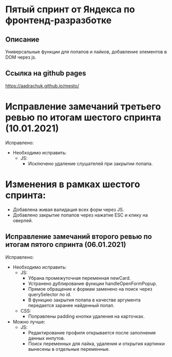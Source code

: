 # Пятый спринт от Яндекса по фронтенд-разразботке 

## Описание
Универсальные функции для попапов и лайков, добавление элементов в DOM через js.

## Ссылка на github pages
https://aadrachuk.github.io/mesto/ 

# Исправление замечаний третьего ревью по итогам шестого спринта (10.01.2021)
Исправлено:
* Необходимо исправить:
  * JS: 
    * Исключено удаление слушателей при закрытии попапа.

# Изменения в рамках шестого спринта:
* Добавлена живая валидация всех форм через JS.
* Добавлено закрытие попапов через нажатие ESC и клику на оверлей.

## Исправление замечаний второго ревью по итогам пятого спринта (06.01.2021)
Исправлено:
* Необходимо исправить:
  * JS:
    * Убрана промежуточная переменная newCard.
    * Устранено дублирование функции handleOpenFormPopup.
    * Прямое обращение к формам заменено на поиск через querySelector по id.
    * В функцию закрытия попапа в качестве аргумента передается заранее найденный попап.
  * CSS: 
    * Поправлены padding кнопки удаления на карточках.
* Можно лучше:
  * JS:
    * Редактирование профиля открывается после заполнения данных инпутов.
    * Поиск переменных для лайка, удаления и открытия картинки вынесены в отдельные переменные.